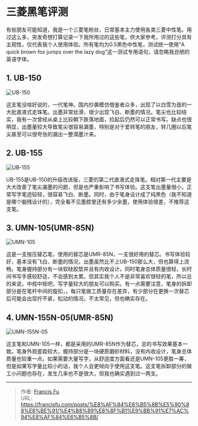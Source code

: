 # 三菱黑笔评测


有些朋友可能知道，我是一个三菱笔粉丝，日常基本主力使用各类三菱中性笔。用过这么多，突发奇想打算记录一下我所用过的这些笔，供大家参考。评测打分具有主观性，仅代表我个人使用体验。所有笔均为0.5黑色中性笔，测试统一使用“A quick brown fox jumps over the lazy dog”这一测试专用语句，请忽略我丑陋的英语字体。

<!--more-->

## 1. UB-150

![UB-150](/images/评测合辑/三菱黑笔评测/UB-150.jpg)

这支笔没啥好说的，一代笔神。国内抄袭模仿借鉴者众多，出现了以白雪为首的一大批直液式走珠笔。出墨非常丝滑，很少出现飞白、断墨的情况。笔尖也比较结实，我有一次曾经从桌上比较朝下跌落地面，捡起后仍然可以正常书写。缺点也很明显，出墨量较大导致笔尖很容易漏墨，特别是对于爱转笔的朋友，转几圈以后笔尖甚至可以很夸张的漏出一整滴墨汁来。

## 2. UB-155

![UB-155](/images/评测合辑/三菱黑笔评测/UB-155.jpg)

UB-155是UB-150的升级改进版，三菱的第二代直液式走珠笔。相对第一代主要是大大改善了笔尖漏墨的问题，但是也严重影响了书写体验。这支笔出墨量很小，正常写字笔迹较轻，很容易飞白、断墨。同时，由于笔身设计成了纯黑色（我不知道是哪个脑残设计的），完全看不见墨腔里还有多少余墨，使用体验很差，不推荐这支笔。

## 3. UMN-105(UMR-85N)

![UMN-105](/images/评测合辑/三菱黑笔评测/UMN-105.jpg)

这是一支按压替芯笔，使用的替芯是UMR-85N，一支很好用的替芯。书写体验较好，基本没有飞白、断墨的情况，出墨虽然比不上UB-150那么大，但也算得上流畅。笔身握持部分有一块软硅胶垫并且有内收设计，同时笔身总体质量很轻，长时间书写手感较舒适，不会感到太累。但其实我个人不是非常喜欢很轻的笔，所以总的来说，中规中矩吧，写字量较大的朋友可以购买。有一点需要注意，笔身的拆卸部分是在笔杆中间的旋扣，，每只笔做工质量存在差异，有少部分在更换一次替芯后可能会出现拧不紧，松动的情况。不太常见，但也确实存在。

## 4. UMN-155N-05(UMR-85N)

![UMN-155N-05](/images/评测合辑/三菱黑笔评测/UMN-155N-05.jpg)

这支笔和UMN-105一样，都是采用的UMR-85N作为替芯，总的书写效果基本一致。笔身外观差距较大，握持部分是一块硬质磨砂材料，没有内收设计，笔身总体质量也较重一点。如果需要大量写字，从舒适度方面看还是UMN-105更胜一筹，但是如果写字量比较小的话，我个人会更倾向于使用这支笔。这支笔拆卸部分的做工小问题也存在，发生几率也不是很大，但我也确实遇到过一两支。


<!--
um100
um151
ub125
ub185S
ub205
uba188
umn152
umn188
umn207
umn307
umn S
umr85n
-->

---

> 作者: [Francis Fu](https://francisfu.com/)  
> URL: https://francisfu.com/posts/%E8%AF%84%E6%B5%8B%E5%90%88%E8%BE%91/%E4%B8%89%E8%8F%B1%E9%BB%91%E7%AC%94%E8%AF%84%E6%B5%8B/  

